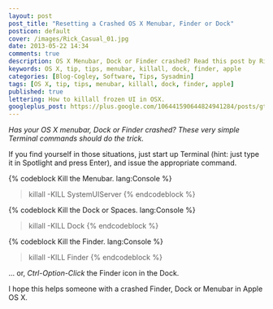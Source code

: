 ```yaml
---
layout: post
post_title: "Resetting a Crashed OS X Menubar, Finder or Dock"
posticon: default
cover: /images/Rick_Casual_01.jpg
date: 2013-05-22 14:34
comments: true
description: OS X Menubar, Dock or Finder crashed? Read this post by Rick Cogley on how to reset it.
keywords: OS X, tip, tips, menubar, killall, dock, finder, apple
categories: [Blog-Cogley, Software, Tips, Sysadmin]
tags: [OS X, tip, tips, menubar, killall, dock, finder, apple]
published: true
lettering: How to killall frozen UI in OSX.
googleplus_post: https://plus.google.com/106441590644824941284/posts/gt84GQtzYRC
---
```


_Has your OS X menubar, Dock or Finder crashed? These very simple Terminal commands should do the trick._

<!--more--> 

If you find yourself in those situations, just start up Terminal (hint: just type it in Spotlight and press Enter), and issue the appropriate command. 

{% codeblock Kill the Menubar. lang:Console %}
>killall -KILL SystemUIServer
{% endcodeblock %}

{% codeblock Kill the Dock or Spaces. lang:Console %}
>killall -KILL Dock
{% endcodeblock %}

{% codeblock Kill the Finder. lang:Console %}
>killall -KILL Finder
{% endcodeblock %}

... or, _Ctrl-Option-Click_ the Finder icon in the Dock. 

I hope this helps someone with a crashed Finder, Dock or Menubar in Apple OS X. 
